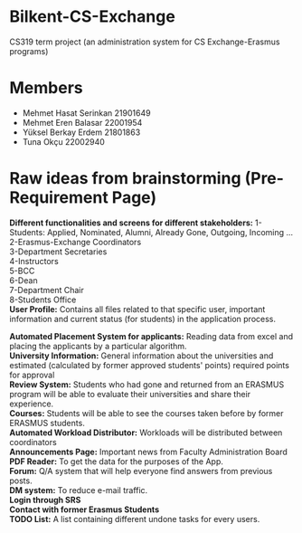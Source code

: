 # Bilkent-CS-Exchange
CS319 term project (an administration system for CS Exchange-Erasmus programs)
# Members 
- Mehmet Hasat Serinkan 21901649
- Mehmet Eren Balasar 22001954
- Yüksel Berkay Erdem 21801863
- Tuna Okçu 22002940

# Raw ideas from brainstorming (Pre-Requirement Page)
**Different functionalities and screens for different stakeholders:** 
1-Students: Applied, Nominated, Alumni, Already Gone, Outgoing, Incoming ...<br/>
2-Erasmus-Exchange Coordinators<br/>
3-Department Secretaries<br/>
4-Instructors<br/>
5-BCC<br/>
6-Dean<br/>
7-Department Chair<br/>
8-Students Office<br/>
**User Profile:** Contains all files related to that specific user, important information and current status (for students) in the application process. 

**Automated Placement System for applicants:** Reading data from excel and placing the applicants by a particular algorithm.<br/>
**University Information:** General information about the universities and estimated (calculated by former approved students' points) required points for approval<br/>
**Review System:** Students who had gone and returned from an ERASMUS program will be able to evaluate their universities and share their experience.<br/>
**Courses:** Students will be able to see the courses taken before by former ERASMUS students. <br/>
**Automated Workload Distributor:** Workloads will be distributed between coordinators<br/>
**Announcements Page:** Important news from Faculty Administration Board  <br/>
**PDF Reader:** To get the data for the purposes of the App.<br/>
**Forum:** Q/A system that will help everyone find answers from previous posts. <br/>
**DM system:** To reduce e-mail traffic.<br/>
**Login through SRS**<br/>
**Contact with former Erasmus Students**<br/>
**TODO List:** A list containing different undone tasks for every users.<br/>
